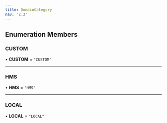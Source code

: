 ```yaml
---
title: DomainCategory
nav: '2.3'
---
```


## Enumeration Members

### CUSTOM

• **CUSTOM** = `"CUSTOM"`

---

### HMS

• **HMS** = `"HMS"`

---

### LOCAL

• **LOCAL** = `"LOCAL"`
